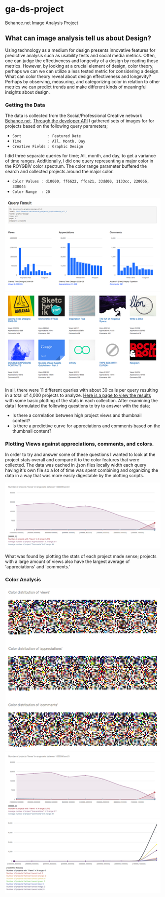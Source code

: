 ga-ds-project
=============

Behance.net Image Analysis Project

What can image analysis tell us about Design?
---------------------------------------------

Using technology as a medium for design presents innovative features for predictive analysis such as usability tests and social media metrics. Often, one can judge the effectiveness and longevity of a design by reading these metrics. However, by looking at a crucial element of design, color theory, perhaps we can we can utilize a less tested metric for considering a design. What can color theory reveal about design effectiveness and longevity? Perhaps by observing, measuring, and categorizing color in relation to other metrics we can predict trends and make different kinds of meaningful insights about design.

### Getting the Data

The data is collected from the Social/Professional Creative network [Behance.net][1]. [Through the developer API][2] I gathered sets of images for for projects based on the following query parameters;

* `Sort            : Featured Date`
* `Time            : All, Month, Day`
* `Creative Fields : Graphic Design`

I did three separate queries for time; All, month, and day, to get a variance of time ranges. Additionally, I did one query representing a major color in the ROYGBIV color spectrum. The color range parameter buffered the search and collected projects around the major color. 

* `Color Values : d10000, ff6622, ffda21, 33dd00, 1133cc, 220066, 330044`
* `Color Range  : 20`

![Results of the Query Analysis][queryresult]
![Thumbnail of Collected Projects][projects]

In all, there were 11 different queries with about 30 calls per query resulting in a total of 4,000 projects to analyze. [Here is a page to view the results][9] with some basic plotting of the stats in each collection. After examining the data I formulated the following questions to try to answer with the data;

* Is there a correlation between high project views and thumbnail content?
* Is there a predictive curve for appreciations and comments based on the thumbnail content?

### Plotting Views against appreciations, comments, and colors.

In order to try and answer some of these questions I wanted to look at the project stats overall and compare it to the color features that were collected. The data was cached in .json files locally width each query having it's own file so a lot of time was spent combining and organizing the data in a way that was more easily digestable by the plotting scripts.

![Project Stats Comparison][projectsbyviews]

What was found by plotting the stats of each project made sense; projects with a large amount of views also have the largest average of 'appreciations' and 'comments.'

### Color Analysis

![Color Distribution][colordistribution]
![Project Stats Comparison][projectsbyviews]
![Project Stats Comparison by Colors][projectsbycolors]


[1]: https://www.behance.net/                                                                      "Behance.net"
[2]: https://www.behance.net/dev                                                                   "Behance Developer API"
[3]: http://www.oesmith.co.uk/morris.js/index.html                                                 "Morris.js"
[4]: http://www.xarg.org/project/jquery-color-plugin-xcolor/                                       "jQuery color plugin xcolor"
[5]: https://chrome.google.com/webstore/detail/jsonview/chklaanhfefbnpoihckbnefhakgolnmc?hl=en     "Chrome JSONView"
[6]: http://flask.pocoo.org/                                                                       "Flask Python Framework"
[7]: http://stackoverflow.com/questions/3241929/python-find-dominant-most-common-color-in-an-image "Extracting Image Clusters Using PIL and Scipy's cluster package."
[8]: http://acko.net/blog/farbtastic-jquery-color-picker-plug-in/                                  "Farbtastic Color Picker"
[9]: http://expbehance.devonhirth.com/                                                             "Behance Data Collection Results"

[queryresult]: queryresult.png                   "Results of the Query Analysis"
[projects]: projects.png                         "Thumbnail of Collected Projects"
[projectcoloranalysis]: projectcoloranalysis.png "Project Color Analysis"
[projectsbycolors]: projectsbycolors.png         "Project Stats Comparison by Colors"
[projectsbyviews]: projectsbyviews.png           "Project Stats Comparison"
[colordistribution]: colordistribution.png       "Color Distribution"

